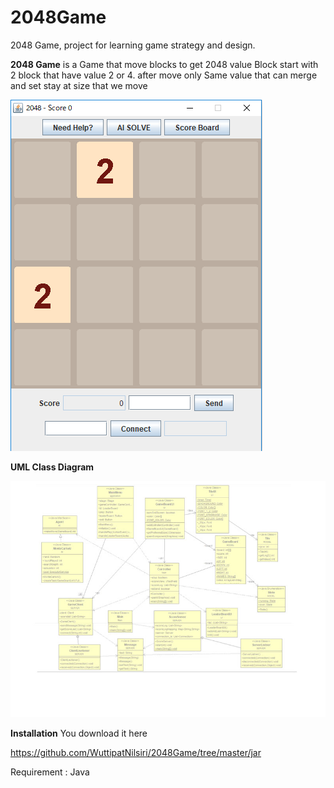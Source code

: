 # 2048Game
2048 Game, project for learning game strategy and design.

**2048 Game** is a Game that move blocks to get 2048 value Block start with 2 block that have value 2 or 4. 
after move only Same value that can merge and set stay at size that we move

<img src = "https://github.com/poorinp/poorinp.github.io/blob/master/src/pic01.png">

**UML Class Diagram**

<img src = "https://github.com/poorinp/poorinp.github.io/blob/master/src/uml.jpg">

**Installation**
You download it here 

https://github.com/WuttipatNilsiri/2048Game/tree/master/jar

Requirement : Java

